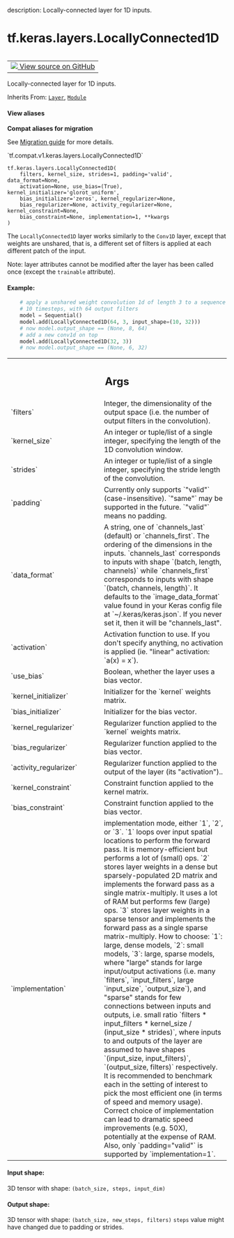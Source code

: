 description: Locally-connected layer for 1D inputs.

<div itemscope itemtype="http://developers.google.com/ReferenceObject">
<meta itemprop="name" content="tf.keras.layers.LocallyConnected1D" />
<meta itemprop="path" content="Stable" />
<meta itemprop="property" content="__init__"/>
<meta itemprop="property" content="__new__"/>
</div>

# tf.keras.layers.LocallyConnected1D

<!-- Insert buttons and diff -->

<table class="tfo-notebook-buttons tfo-api nocontent" align="left">
<td>
  <a target="_blank" href="https://github.com/keras-team/keras/tree/v2.7.0/keras/layers/local.py#L34-L334">
    <img src="https://www.tensorflow.org/images/GitHub-Mark-32px.png" />
    View source on GitHub
  </a>
</td>
</table>



Locally-connected layer for 1D inputs.

Inherits From: [`Layer`](../../../tf/keras/layers/Layer.md), [`Module`](../../../tf/Module.md)

<section class="expandable">
  <h4 class="showalways">View aliases</h4>
  <p>
<b>Compat aliases for migration</b>
<p>See
<a href="https://www.tensorflow.org/guide/migrate">Migration guide</a> for
more details.</p>
<p>`tf.compat.v1.keras.layers.LocallyConnected1D`</p>
</p>
</section>

<pre class="devsite-click-to-copy prettyprint lang-py tfo-signature-link">
<code>tf.keras.layers.LocallyConnected1D(
    filters, kernel_size, strides=1, padding=&#x27;valid&#x27;, data_format=None,
    activation=None, use_bias=(True), kernel_initializer=&#x27;glorot_uniform&#x27;,
    bias_initializer=&#x27;zeros&#x27;, kernel_regularizer=None,
    bias_regularizer=None, activity_regularizer=None, kernel_constraint=None,
    bias_constraint=None, implementation=1, **kwargs
)
</code></pre>



<!-- Placeholder for "Used in" -->

The `LocallyConnected1D` layer works similarly to
the `Conv1D` layer, except that weights are unshared,
that is, a different set of filters is applied at each different patch
of the input.

Note: layer attributes cannot be modified after the layer has been called
once (except the `trainable` attribute).

#### Example:


```python
    # apply a unshared weight convolution 1d of length 3 to a sequence with
    # 10 timesteps, with 64 output filters
    model = Sequential()
    model.add(LocallyConnected1D(64, 3, input_shape=(10, 32)))
    # now model.output_shape == (None, 8, 64)
    # add a new conv1d on top
    model.add(LocallyConnected1D(32, 3))
    # now model.output_shape == (None, 6, 32)
```

<!-- Tabular view -->
 <table class="responsive fixed orange">
<colgroup><col width="214px"><col></colgroup>
<tr><th colspan="2"><h2 class="add-link">Args</h2></th></tr>

<tr>
<td>
`filters`
</td>
<td>
Integer, the dimensionality of the output space (i.e. the number
of output filters in the convolution).
</td>
</tr><tr>
<td>
`kernel_size`
</td>
<td>
An integer or tuple/list of a single integer, specifying the
length of the 1D convolution window.
</td>
</tr><tr>
<td>
`strides`
</td>
<td>
An integer or tuple/list of a single integer, specifying the
stride length of the convolution.
</td>
</tr><tr>
<td>
`padding`
</td>
<td>
Currently only supports `"valid"` (case-insensitive). `"same"`
may be supported in the future. `"valid"` means no padding.
</td>
</tr><tr>
<td>
`data_format`
</td>
<td>
A string, one of `channels_last` (default) or
`channels_first`. The ordering of the dimensions in the inputs.
`channels_last` corresponds to inputs with shape `(batch, length,
channels)` while `channels_first` corresponds to inputs with shape
`(batch, channels, length)`. It defaults to the `image_data_format`
value found in your Keras config file at `~/.keras/keras.json`. If you
never set it, then it will be "channels_last".
</td>
</tr><tr>
<td>
`activation`
</td>
<td>
Activation function to use. If you don't specify anything, no
activation is applied
  (ie. "linear" activation: `a(x) = x`).
</td>
</tr><tr>
<td>
`use_bias`
</td>
<td>
Boolean, whether the layer uses a bias vector.
</td>
</tr><tr>
<td>
`kernel_initializer`
</td>
<td>
Initializer for the `kernel` weights matrix.
</td>
</tr><tr>
<td>
`bias_initializer`
</td>
<td>
Initializer for the bias vector.
</td>
</tr><tr>
<td>
`kernel_regularizer`
</td>
<td>
Regularizer function applied to the `kernel` weights
matrix.
</td>
</tr><tr>
<td>
`bias_regularizer`
</td>
<td>
Regularizer function applied to the bias vector.
</td>
</tr><tr>
<td>
`activity_regularizer`
</td>
<td>
Regularizer function applied to the output of the
layer (its "activation")..
</td>
</tr><tr>
<td>
`kernel_constraint`
</td>
<td>
Constraint function applied to the kernel matrix.
</td>
</tr><tr>
<td>
`bias_constraint`
</td>
<td>
Constraint function applied to the bias vector.
</td>
</tr><tr>
<td>
`implementation`
</td>
<td>
implementation mode, either `1`, `2`, or `3`. `1` loops
over input spatial locations to perform the forward pass. It is
memory-efficient but performs a lot of (small) ops.  `2` stores layer
weights in a dense but sparsely-populated 2D matrix and implements the
forward pass as a single matrix-multiply. It uses a lot of RAM but
performs few (large) ops.  `3` stores layer weights in a sparse tensor
and implements the forward pass as a single sparse matrix-multiply.
  How to choose:
  `1`: large, dense models,
  `2`: small models,
  `3`: large, sparse models,  where "large" stands for large
    input/output activations (i.e. many `filters`, `input_filters`,
    large `input_size`, `output_size`), and "sparse" stands for few
    connections between inputs and outputs, i.e. small ratio `filters *
    input_filters * kernel_size / (input_size * strides)`, where inputs
    to and outputs of the layer are assumed to have shapes `(input_size,
    input_filters)`, `(output_size, filters)` respectively.  It is
    recommended to benchmark each in the setting of interest to pick the
    most efficient one (in terms of speed and memory usage). Correct
    choice of implementation can lead to dramatic speed improvements
    (e.g. 50X), potentially at the expense of RAM.  Also, only
    `padding="valid"` is supported by `implementation=1`.
</td>
</tr>
</table>



#### Input shape:

3D tensor with shape: `(batch_size, steps, input_dim)`


#### Output shape:

3D tensor with shape: `(batch_size, new_steps, filters)` `steps` value
  might have changed due to padding or strides.


